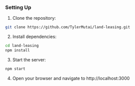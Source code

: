 ### Setting Up
1. Clone the repository:
```bash
git clone https://github.com/TylerMutai/land-leasing.git
```

2. Install dependencies:
```bash
cd land-leasing
npm install
```

3. Start the server:
```bash
npm start
```

4. Open your browser and navigate to http://localhost:3000